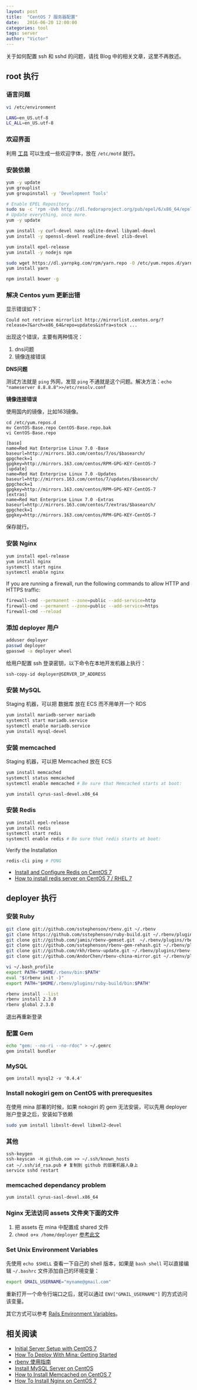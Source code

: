 ```yaml
---
layout: post
title:  "CentOS 7 服务器配置"
date:   2016-06-20 12:00:00
categories: tool
tags: server
author: "Victor"
---
```


关于如何配置 ssh 和 sshd 的问题，请找 Blog 中的相关文章，这里不再敖述。

## root 执行

### 语言问题

```bash
vi /etc/environment

LANG=en_US.utf-8
LC_ALL=en_US.utf-8
```

### 欢迎界面

利用 [工具](http://patorjk.com/software/taag/#p=display&f=Graffiti&t=Type%20Something%20) 可以生成一些欢迎字体，放在 `/etc/motd` 就行。

### 安装依赖

```bash
yum -y update
yum grouplist
yum groupinstall -y 'Development Tools'

# Enable EPEL Repository
sudo su -c 'rpm -Uvh http://dl.fedoraproject.org/pub/epel/6/x86_64/epel-release-6-8.noarch.rpm'
# Update everything, once more.
yum -y update

yum install -y curl-devel nano sqlite-devel libyaml-devel
yum install -y openssl-devel readline-devel zlib-devel

yum install epel-release
yum install -y nodejs npm

sudo wget https://dl.yarnpkg.com/rpm/yarn.repo -O /etc/yum.repos.d/yarn.repo
yum install yarn

npm install bower -g
```

### 解决 Centos yum 更新出错

显示错误如下：

```
Could not retrieve mirrorlist http://mirrorlist.centos.org/?release=7&arch=x86_64&repo=updates&infra=stock ...
```

出现这个错误，主要有两种情况：

1. dns问题
2. 镜像连接错误

**DNS问题**

测试方法就是 `ping` 外网，发现 `ping` 不通就是这个问题。解决方法：`echo "nameserver 8.8.8.8">>/etc/resolv.conf`

**镜像连接错误**

使用国内的镜像，比如163镜像。

```
cd /etc/yum.repos.d
mv CentOS-Base.repo CentOS-Base.repo.bak
vi CentOS-Base.repo
```

```
[base]  
name=Red Hat Enterprise Linux 7.0 -Base  
baseurl=http://mirrors.163.com/centos/7/os/$basearch/  
gpgcheck=1  
gpgkey=http://mirrors.163.com/centos/RPM-GPG-KEY-CentOS-7  
[update]  
name=Red Hat Enterprise Linux 7.0 -Updates  
baseurl=http://mirrors.163.com/centos/7/updates/$basearch/  
gpgcheck=1  
gpgkey=http://mirrors.163.com/centos/RPM-GPG-KEY-CentOS-7  
[extras]  
name=Red Hat Enterprise Linux 7.0 -Extras  
baseurl=http://mirrors.163.com/centos/7/extras/$basearch/  
gpgcheck=1  
gpgkey=http://mirrors.163.com/centos/RPM-GPG-KEY-CentOS-7  
```

保存就行。

### 安装 Nginx

```bash
yum install epel-release
yum install nginx
systemctl start nginx
systemctl enable nginx
```

If you are running a firewall, run the following commands to allow HTTP and HTTPS traffic:

```bash
firewall-cmd --permanent --zone=public --add-service=http
firewall-cmd --permanent --zone=public --add-service=https
firewall-cmd --reload
```

### 添加 deployer 用户

```bash
adduser deployer
passwd deployer
gpasswd -a deployer wheel
```

给用户配置 ssh 登录密钥，以下命令在本地开发机器上执行：

```
ssh-copy-id deployer@SERVER_IP_ADDRESS
```

### 安装 MySQL

Staging 机器，可以把 数据库 放在 ECS 而不用单开一个 RDS

```bash
yum install mariadb-server mariadb
systemctl start mariadb.service
systemctl enable mariadb.service
yum install mysql-devel
```

### 安装 memcached

Staging 机器，可以把 Memcached 放在 ECS

```bash
yum install memcached
systemctl status memcached
systemctl enable memcached # Be sure that Memcached starts at boot:

yum install cyrus-sasl-devel.x86_64
```

### 安装 Redis

```bash
yum install epel-release
yum install redis
systemctl start redis
systemctl enable redis # Be sure that redis starts at boot:
```

Verify the Installation

```bash
redis-cli ping # PONG
```

* [Install and Configure Redis on CentOS 7](https://linode.com/docs/databases/redis/install-and-configure-redis-on-centos-7/)
* [How to install redis server on CentOS 7 / RHEL 7](http://sharadchhetri.com/2014/10/04/install-redis-server-centos-7-rhel-7/)


## deployer 执行

### 安装 Ruby

```bash
git clone git://github.com/sstephenson/rbenv.git ~/.rbenv
git clone https://github.com/sstephenson/ruby-build.git ~/.rbenv/plugins/ruby-build
git clone git://github.com/jamis/rbenv-gemset.git  ~/.rbenv/plugins/rbenv-gemset
git clone git://github.com/sstephenson/rbenv-gem-rehash.git ~/.rbenv/plugins/rbenv-gem-rehash
git clone git://github.com/rkh/rbenv-update.git ~/.rbenv/plugins/rbenv-update
git clone git://github.com/AndorChen/rbenv-china-mirror.git ~/.rbenv/plugins/rbenv-china-mirror
```

```bash
vi ~/.bash_profile
export PATH="$HOME/.rbenv/bin:$PATH"
eval "$(rbenv init -)"
export PATH="$HOME/.rbenv/plugins/ruby-build/bin:$PATH"
```

```bash
rbenv install --list
rbenv install 2.3.0
rbenv global 2.3.0
```

退出再重新登录

### 配置 Gem

```bash
echo "gem: --no-ri --no-rdoc" > ~/.gemrc
gem install bundler
```

### MySQL

```
gem install mysql2 -v '0.4.4'
```

### Install nokogiri gem on CentOS with prerequesites

在使用 mina 部署的时候，如果 nokogiri 的 gem 无法安装，可以先用 deployer 账户登录之后，安装如下依赖

```bash
sudo yum install libxslt-devel libxml2-devel
```

### 其他

```
ssh-keygen
ssh-keyscan -H github.com >> ~/.ssh/known_hosts
cat ~/.ssh/id_rsa.pub # 复制到 github 的部署机器人身上
service sshd restart
```

### memcached dependancy problem

`yum install cyrus-sasl-devel.x86_64`


### Nginx 无法访问 assets 文件夹下面的文件

1. 把 assets 在 mina 中配置成 shared 文件
2. `chmod o+x /home/deployer` [参考此文](https://stackoverflow.com/questions/6795350/nginx-403-forbidden-for-all-files)

### Set Unix Environment Variables

先使用 `echo $SHELL` 查看一下自己的 shell 版本，如果是 `bash shell` 可以直接编辑 `~/.bashrc` 文件添加自己的环境变量：

```bash
export GMAIL_USERNAME="myname@gmail.com"
```

重新打开一个命令行端口之后，就可以通过 `ENV["GMAIL_USERNAME"]` 的方式访问该变量。

其它方式可以参考 [Rails Environment Variables](http://railsapps.github.io/rails-environment-variables.html)。

## 相关阅读

* [Initial Server Setup with CentOS 7](https://www.digitalocean.com/community/tutorials/initial-server-setup-with-centos-7)
* [How To Deploy With Mina: Getting Started](https://www.digitalocean.com/community/tutorials/how-to-deploy-with-mina-getting-started)
* [rbenv 使用指南](https://ruby-china.org/wiki/rbenv-guide)
* [Install MySQL Server on CentOS](https://support.rackspace.com/how-to/installing-mysql-server-on-centos/)
* [How to Install Memcached on CentOS 7](https://www.liquidweb.com/kb/how-to-install-memcached-on-centos-7/)
* [How To Install Nginx on CentOS 7](https://www.digitalocean.com/community/tutorials/how-to-install-nginx-on-centos-7)
